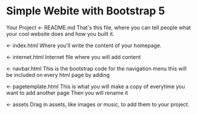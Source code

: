 # Simple Webite with Bootstrap 5



Your Project
← README.md
That's this file, where you can tell people what your cool website does and how you built it.

← index.html
Where you'll write the content of your homepage.

← internet.html
Internet file where you will add content

← navbar.html
This is the bootstrap code for the navigation menu 
this will be included on every html page by adding
    <!-- Placeholder for navigation that is in navbar.html-->
    <div id="nav-placeholder"></div>

← pagetemplate.html
This is what you will make a copy of everytime you want to add another page
Then you will rename it

← assets
Drag in assets, like images or music, to add them to your project.

